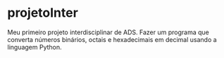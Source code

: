 # projetoInter

Meu primeiro projeto interdisciplinar de ADS.
Fazer um programa que converta números binários, octais e hexadecimais em decimal usando a linguagem Python.
